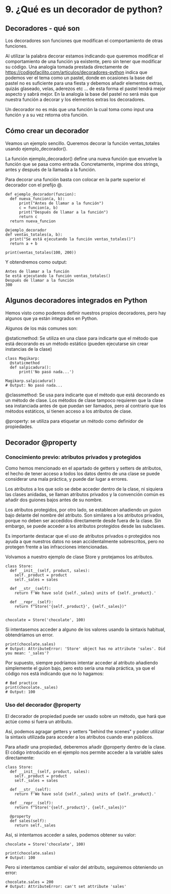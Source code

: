 # 9. ¿Qué es un decorador de python?

## Decoradores - qué son

Los decoradores son funciones que modifican el comportamiento de otras funciones.

Al utilizar la palabra decorar estamos indicando que queremos modificar el comportamiento de una función ya existente, pero sin tener que modificar su código. Una analogía tomada prestada directamente de https://codigofacilito.com/articulos/decoradores-python indica que podemos ver el tema como un pastel, donde en ocasiones la base del pastel no es suficiente para una fiesta y debemos añadir elementos extras, quizás glaseado, velas, aderezos etc ... de esta forma el pastel tendrá mejor aspecto y sabrá mejor. En la analogía la base del pastel no será más que nuestra función a decorar y los elementos extras los decoradores.

Un decorador no es más que una función la cual toma como input una función y a su vez retorna otra función.

## Cómo crear un decorador

Veamos un ejemplo sencillo. Queremos decorar la función ventas\_totales usando ejemplo\_decorador().

La función ejemplo\_decorador() define una nueva función que envuelve la función que se pasa como entrada. Concretamente, imprime dos strings, antes y después de la llamada a la función.

Para decorar una función basta con colocar en la parte superior el decorador con el prefijo @.

```
def ejemplo_decorador(funcion):
  def nueva_funcion(a, b):
      print("Antes de llamar a la función")
      c = funcion(a, b)
      print("Después de llamar a la función")
      return c
  return nueva_funcion

@ejemplo_decorador
def ventas_totales(a, b):
  print("Se está ejecutando la función ventas_totales()")
  return a + b

print(ventas_totales(100, 200))
```

Y obtendremos como output:

```
Antes de llamar a la función
Se está ejecutando la función ventas_totales()
Después de llamar a la función
300
```

## Algunos decoradores integrados en Python

Hemos visto como podemos definir nuestros propios decoradores, pero hay algunos que ya están integrados en Python.

Algunos de los más comunes son:

@staticmethod: Se utiliza en una clase para indicarte que el método que está decorando es un método estático (pueden ejecutarse sin crear instancias de la clase)

```
class Magikarp:
  @staticmethod
  def salpicadura():
      print('No pasó nada...')

Magikarp.salpicadura()
# Output: No pasó nada...
```

@classmethod: Se usa para indicarte que el método que está decorando es un método de clase. Los métodos de clase tampoco requieren que la clase sea instanciada antes de que puedan ser llamados, pero al contrario que los métodos estáticos, sí tienen acceso a los atributos de clase.

@property: se utiliza para etiquetar un método como definidor de propiedades.

## Decorador @property

### Conocimiento previo: atributos privados y protegidos

Como hemos mencionado en el apartado de getters y setters de atributos, el hecho de tener acceso a todos los datos dentro de una clase se puede considerar una mala práctica, y puede dar lugar a errores.

Los atributos a los que solo se debe acceder dentro de la clase, ni siquiera las clases anidadas, se llaman atributos privados y la convención común es añadir dos guiones bajos antes de su nombre.

Los atributos protegidos, por otro lado, se establecen añadiendo un guion bajo delante del nombre del atributo. Son similares a los atributos privados, porque no deben ser accedidos directamente desde fuera de la clase. Sin embargo, se puede acceder a los atributos protegidos desde las subclases.

Es importante destacar que el uso de atributos privados o protegidos nos ayuda a que nuestros datos no sean accidentalmente sobrescritos, pero no protegen frente a las infracciones intencionadas.

Volvamos a nuestro ejemplo de clase Store y protejamos los atributos.

```
class Store:
  def __init__(self, product, sales):
    self._product = product
    self._sales = sales

  def __str__(self):
    return f'We have sold {self._sales} units of {self._product}.'

  def __repr__(self):
    return f"Store('{self._product}', {self._sales})"


chocolate = Store('chocolate', 100)
```

Si intentasemos acceder a alguno de los valores usando la sintaxis habitual, obtendríamos un error.

```
print(chocolate.sales)
# Output: AttributeError: 'Store' object has no attribute 'sales'. Did you mean: '_sales'?
```

Por supuesto, siempre podríamos intentar acceder al atributo añadiendo simplemente el guion bajo, pero esto sería una mala práctica, ya que el código nos está indicando que no lo hagamos:

```
# Bad practice
print(chocolate._sales)
# Output: 100
```

### Uso del decorador @property

El decorador de propiedad puede ser usado sobre un método, que hará que actúe como si fuera un atributo.

Así, podemos agragar getters y setters "behind the scenes" y poder utilizar la sintaxis utilizada para acceder a los atributos cuando eran públicos.

Para añadir una propiedad, deberemos añadir @property dentro de la clase. El código introducido en el ejemplo nos permite acceder a la variable sales directamente:

```
class Store:
  def __init__(self, product, sales):
    self._product = product
    self._sales = sales

  def __str__(self):
    return f'We have sold {self._sales} units of {self._product}.'

  def __repr__(self):
    return f"Store('{self._product}', {self._sales})"

  @property
  def sales(self):
    return self._sales
```

Así, si intentamos acceder a sales, podemos obtener su valor:

```
chocolate = Store('chocolate', 100)

print(chocolate.sales)
# Output: 100
```

Pero si intentamos cambiar el valor del atributo, seguiremos obteniendo un error:

```
chocolate.sales = 200
# Output: AttributeError: can't set attribute 'sales'
```
